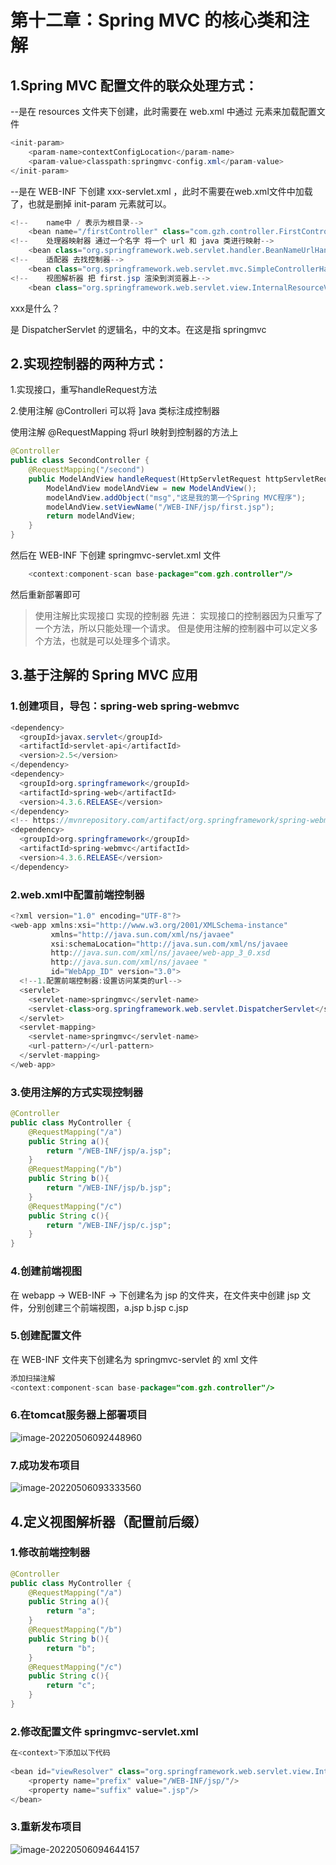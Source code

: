 # 第十二章：Spring MVC 的核心类和注解

## 1.Spring MVC 配置文件的联众处理方式：

--是在 resources 文件夹下创建，此时需要在 web.xml 中通过 <init-param> 元素来加载配置文件

```java
<init-param>
    <param-name>contextConfigLocation</param-name>
    <param-value>classpath:springmvc-config.xml</param-value>
</init-param>
```

--是在 WEB-INF  下创建 xxx-servlet.xml ，此时不需要在web.xml文件中加载了，也就是删掉 init-param 元素就可以。

```java
<!--    name中 / 表示为根目录-->
    <bean name="/firstController" class="com.gzh.controller.FirstController"/>
<!--    处理器映射器 通过一个名字 将一个 url 和 java 类进行映射-->
    <bean class="org.springframework.web.servlet.handler.BeanNameUrlHandlerMapping"/>
<!--    适配器 去找控制器-->
    <bean class="org.springframework.web.servlet.mvc.SimpleControllerHandlerAdapter"/>
<!--    视图解析器 把 first.jsp 渲染到浏览器上-->
    <bean class="org.springframework.web.servlet.view.InternalResourceViewResolver"/>
```

xxx是什么？

是 DispatcherServlet 的逻辑名，<servlet-name>中的文本。在这是指 springmvc

## 2.实现控制器的两种方式：

1.实现接口，重写handleRequest方法

2.使用注解 @Controlleri 可以将 ]ava 类标注成控制器

   使用注解 @RequestMapping 将url 映射到控制器的方法上

```java
@Controller
public class SecondController {
    @RequestMapping("/second")
    public ModelAndView handleRequest(HttpServletRequest httpServletRequest, HttpServletResponse httpServletResponse) throws Exception {
        ModelAndView modelAndView = new ModelAndView();
        modelAndView.addObject("msg","这是我的第一个Spring MVC程序");
        modelAndView.setViewName("/WEB-INF/jsp/first.jsp");
        return modelAndView;
    }
}
```

然后在 WEB-INF 下创建 springmvc-servlet.xml 文件

```java
    <context:component-scan base-package="com.gzh.controller"/>
```

然后重新部署即可



> 使用注解比实现接口   实现的控制器   先进：
> 实现接口的控制器因为只重写了一个方法，所以只能处理一个请求。
> 但是使用注解的控制器中可以定义多个方法，也就是可以处理多个请求。





## 3.基于注解的 Spring MVC 应用

### 1.创建项目，导包：spring-web spring-webmvc

```java
<dependency>
  <groupId>javax.servlet</groupId>
  <artifactId>servlet-api</artifactId>
  <version>2.5</version>
</dependency>
<dependency>
  <groupId>org.springframework</groupId>
  <artifactId>spring-web</artifactId>
  <version>4.3.6.RELEASE</version>
</dependency>
<!-- https://mvnrepository.com/artifact/org.springframework/spring-webmvc -->
<dependency>
  <groupId>org.springframework</groupId>
  <artifactId>spring-webmvc</artifactId>
  <version>4.3.6.RELEASE</version>
</dependency>
```

### 2.web.xml中配置前端控制器

```java
<?xml version="1.0" encoding="UTF-8"?>
<web-app xmlns:xsi="http://www.w3.org/2001/XMLSchema-instance"
         xmlns="http://java.sun.com/xml/ns/javaee"
         xsi:schemaLocation="http://java.sun.com/xml/ns/javaee
         http://java.sun.com/xml/ns/javaee/web-app_3_0.xsd
         http://java.sun.com/xml/ns/javaee "
         id="WebApp_ID" version="3.0">
  <!--1.配置前端控制器:设置访问某类的url-->
  <servlet>
    <servlet-name>springmvc</servlet-name>
    <servlet-class>org.springframework.web.servlet.DispatcherServlet</servlet-class>
  </servlet>
  <servlet-mapping>
    <servlet-name>springmvc</servlet-name>
    <url-pattern>/</url-pattern>
  </servlet-mapping>
</web-app>
```

### 3.使用注解的方式实现控制器

```java
@Controller
public class MyController {
    @RequestMapping("/a")
    public String a(){
        return "/WEB-INF/jsp/a.jsp";
    }
    @RequestMapping("/b")
    public String b(){
        return "/WEB-INF/jsp/b.jsp";
    }
    @RequestMapping("/c")
    public String c(){
        return "/WEB-INF/jsp/c.jsp";
    }
}
```

### 4.创建前端视图

在 webapp -> WEB-INF -> 下创建名为 jsp 的文件夹，在文件夹中创建 jsp 文件，分别创建三个前端视图，a.jsp b.jsp c.jsp

### 5.创建配置文件

在 WEB-INF 文件夹下创建名为 springmvc-servlet 的 xml 文件

```java
添加扫描注解
<context:component-scan base-package="com.gzh.controller"/>
```

### 6.在tomcat服务器上部署项目

![image-20220506092448960](https://yovinchen-1308133012.cos.ap-beijing.myqcloud.com/image-20220506092448960.png)

### 7.成功发布项目

![image-20220506093333560](https://yovinchen-1308133012.cos.ap-beijing.myqcloud.com/image-20220506093333560.png)

## 4.定义视图解析器（配置前后缀）

### 1.修改前端控制器

```java
@Controller
public class MyController {
    @RequestMapping("/a")
    public String a(){
        return "a";
    }
    @RequestMapping("/b")
    public String b(){
        return "b";
    }
    @RequestMapping("/c")
    public String c(){
        return "c";
    }
}
```

### 2.修改配置文件 springmvc-servlet.xml

```java
在<context>下添加以下代码
    
<bean id="viewResolver" class="org.springframework.web.servlet.view.InternalResourceViewResolver">
    <property name="prefix" value="/WEB-INF/jsp/"/>
    <property name="suffix" value=".jsp"/>
</bean>
```

### 3.重新发布项目

![image-20220506094644157](https://yovinchen-1308133012.cos.ap-beijing.myqcloud.com/image-20220506094644157.png)